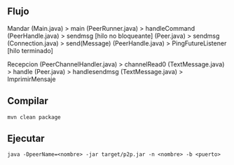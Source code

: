 ## Flujo
Mandar 
(Main.java) > main 
(PeerRunner.java) > handleCommand
(PeerHandle.java) > sendmsg [hilo no bloqueante]
(Peer.java) > sendmsg
(Connection.java) > send(Message)
(PeerHandle.java) > PingFutureListener [hilo terminado]

Recepcion
(PeerChannelHandler.java) > channelRead0
(TextMessage.java) > handle
(Peer.java) > handlesendmsg
(TextMessage.java) > ImprimirMensaje
## Compilar 
`mvn clean package`

## Ejecutar 
`java -DpeerName=<nombre> -jar target/p2p.jar -n <nombre> -b <puerto>`  

